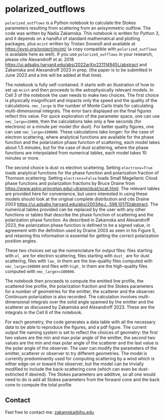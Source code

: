 # polarized_outflows

`polarized_outflows` is a Python notebook to calculate the Stokes parameters resulting from scattering from an axisymmetric outflow. The code was written by Nadia Zakamska. This notebook is written for Python 3, and it depends on a handful of standard mathematical and plotting packages, plus `mcint` written by Tristan Snowsill and available at https://pypi.org/project/mcint/ (a copy compatible with `polarized_outflows` is available here as well). If you use `polarized_outflows` in your research, please cite Alexandroff et al. 2018 https://ui.adsabs.harvard.edu/abs/2022arXiv221114945L/abstract and Zakamska and Alexandroff 2023 in prep. (the paper is to be submitted in June 2023 and a link will be added at that time). 

The notebook is fully self-contained. It starts with an illustration of how to set up `mcint` and then proceeds to the astrophysically relevant models. In Cell 3 of the notebook the user needs to make two choices. The first choice is physically insignificant and impacts only the speed and the quality of the calculations. `nmc_large` is the number of Monte Carlo trials for calculating multi-dimensional integrals. The error bars displayed on the final figures reflect this value. For quick exploration of the parameter space, one can use `nmc_large=10000`, then the calculations take only a few seconds (for electrons) or a minute per model (for dust). For better quality figures, one can use `nmc_large=100000`. These calculations take longer: for the case of electron scattering, where analytical functions are available for the phase function and the polarization phase function of scattering, each model takes about 1.5 minutes, but for the case of dust scattering, where the phase functions are interpolated from numerical tables, each model takes 10 minutes or more. 

The second choice is dust vs electron scattering. Setting `electrons=True` loads analytical functions for the phase function and polarization fraction of Thomson scattering. Setting `electrons=False` loads Small Magellanic Cloud phase functions and polarization fractions by Bruce Draine from https://www.astro.princeton.edu/~draine/dust/scat.html. The relevant tables are provided here for convenience, but users interested in using these models should look at the original complete distribution and cite Draine 2003 https://ui.adsabs.harvard.edu/abs/2003ApJ...598.1017D/abstract. The numerical tables provided can be replaced by the user with any other functions or tables that describe the phase function of scattering and the polarization phase function. As described in Zakamska and Alexandroff 2023, the polarization phase function is defined to be a signed value, in agreement with the definition used by Draine 2003 as seen in his Figure 5, and retaining this information is essential for getting the correct polarization position angles. 

These two choices set up the nomenclature for output files: files starting with `el_` are for electron scattering, files starting with `dust_` are for dust scattering, files with `low_` in them are the low-quality files computed with `nmc_large<100000` and files with `high_` in them are the high-quality files computed with `nmc_large>=100000`. 

The notebook then proceeds to compute the emitted line profile, the scattered line profile, the polarization fraction and the Stokes parameters for a number of geometries for the emitter, the scatterer and the observer. Continuum polarization is also recorded. The calculation involves multi-dimensional integrals over the solid angle spanned by the emitter and the scatterer as discussed by Zakamska and Alexandroff 2023. These are the integrals in the Cell 6 of the notebook. 

For each geometry, the code generates a data table with all the necessary data to be able to reproduce the figures, and a pdf figure. The current output file naming system is set to reflect the choices of geometry: the first two values are the min and max polar angle of the emitter, the second two values are the min and max polar angle of the scatterer and the last value is the polar angle of the observer. The user can modify the parameters of the emitter, scatterer or observer to try different geometries. The model is currently predominantly used for computing scattering by a wind which is either edge-on or toward the observer, but the model can be trivially modified to include the back-scattering cone (which can even be dust-extincted if desired). The Stokes parameters are additive, so all one would need to do is add all Stokes parameters from the forward cone and the back cone to compute the total profile. 

## Contact

Feel free to contact me: zakamska@jhu.edu
